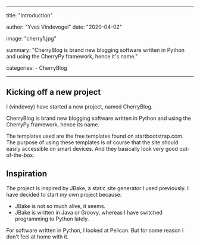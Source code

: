 ---

title: "Introduction"

author: "Yves Vindevogel"
date: "2020-04-02"

image: "cherry1.jpg"

summary: "CherryBlog is brand new blogging software written in Python and using the CherryPy framework, hence it's name."

categories:
    - CherryBlog
    
----------

## Kicking off a new project

I (vindevoy) have started a new project, named CherryBlog.

CherryBlog is brand new blogging software written in Python and using the CherryPy framework, hence its name.

The templates used are the free templates found on startbootstrap.com.  The purpose of using these templates is of course that the site should easily accessible on smart devices. And they basically look very good out-of-the-box.

## Inspiration

The project is inspired by JBake, a static site generator I used previously. I have decided to start my own project because:

- JBake is not so much alive, it seems.
- JBake is written in Java or Groovy, whereas I have switched programming to Python lately.

For software written in Python, I looked at Pelican.  But for some reason I don't feel at home with it.  

